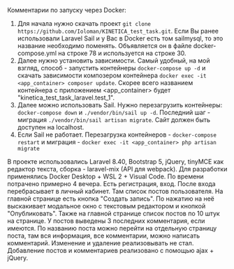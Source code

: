 Комментарии по запуску через Docker:

1. Для начала нужно скачать проект `git clone https://github.com/Ioloman/KINETICA_test_task.git`. Если Вы ранее использовали Laravel Sail и у Вас в Docker есть том sailmysql, то это название необходимо поменять. Объявляется он в файле docker-compose.yml на строке 78 и используется на строке 30.
2. Далее нужно установить зависимости. Самый удобный, на мой взгляд, способ - запустить контейнеры `docker-compose up -d` и скачать зависимости композером контейнера `docker exec -it <app_container> composer update`. Скорее всего названием контейнера с приложением <app_container> будет "kinetica_test_task_laravel.test_1".
3. Далее можно использовать Sail. Нужно перезагрузить контейнеры: `docker-compose down` и `./vendor/bin/sail up -d`. Последний шаг - миграция `./vendor/bin/sail artisan migrate`. Сайт должен быть доступен на localhost.
4. Если Sail не работает. Перезагрузка контейнеров - `docker-compose restart` и миграция - `docker exec -it <app_container> php artisan migrate`

В проекте использовались Laravel 8.40, Bootstrap 5, jQuery, tinyMCE как редактор текста, сборка - laravel-mix (API для webpack). Для разработки применялись Docker Desktop + WSL 2 + Visual Code. По времени потрачено примерно 4 вечера.
Есть регистрация, вход. После входа перебрасывает в личный кабинет. Там список постов пользователя. На главной странице есть кнопка "Создать запись". По нажатию на неё выскакивает модальное окно с текстовым редактором и кнопкой "Опубликовать". Также на главной странице список постов по 10 штук на странице. У постов выведены 3 последних комментария, если имеются. По названию поста можно перейти на отдельную страницу поста, там вся информация, все комментарии, можно написать комментарий. Изменение и удаление реализовывать не стал. Добавление постов и комментариев реализовано с помощью ajax + jQuery.
